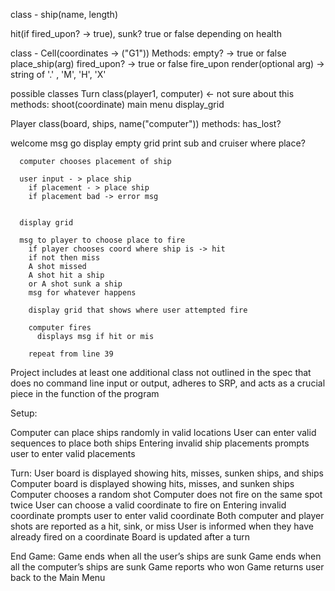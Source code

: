 <!-- Ship comes before cells-->
class - ship(name, length)
<!-- @health = length -->
hit(if fired_upon? -> true),
sunk? true or false depending on health

class - Cell(coordinates -> ("G1"))
  Methods:
  empty? -> true or false
  place_ship(arg)
  fired_upon? -> true or false
  fire_upon
  render(optional arg) -> string of '.' , 'M', 'H', 'X'

possible classes
Turn class(player1, computer) <- not sure about this
methods:
  shoot(coordinate)
  main menu
  display_grid



Player class(board, ships, name("computer"))
methods:
  has_lost?

  welcome msg
    go
      display empty grid
      print sub and cruiser where place?

      computer chooses placement of ship

      user input - > place ship
        if placement - > place ship
        if placement bad -> error msg


      display grid

      msg to player to choose place to fire
        if player chooses coord where ship is -> hit
        if not then miss
        A shot missed
        A shot hit a ship
        or A shot sunk a ship
        msg for whatever happens

        display grid that shows where user attempted fire

        computer fires
          displays msg if hit or mis

        repeat from line 39


<!-- From Rubric -->
Project includes at least one additional class not outlined in the spec that
does no command line input or output, adheres to SRP, and acts as a crucial
piece in the function of the program

Setup:

Computer can place ships randomly in valid locations
User can enter valid sequences to place both ships
Entering invalid ship placements prompts user to enter valid placements

Turn:
User board is displayed showing hits, misses, sunken ships, and ships
Computer board is displayed showing hits, misses, and sunken ships
Computer chooses a random shot
Computer does not fire on the same spot twice
User can choose a valid coordinate to fire on
Entering invalid coordinate prompts user to enter valid coordinate
Both computer and player shots are reported as a hit, sink, or miss
User is informed when they have already fired on a coordinate
Board is updated after a turn

End Game:
Game ends when all the user’s ships are sunk
Game ends when all the computer’s ships are sunk
Game reports who won
Game returns user back to the Main Menu
